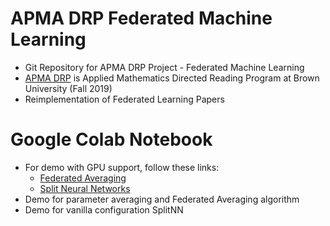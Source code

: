 # APMA DRP Federated Machine Learning
 * Git Repository for APMA DRP Project - Federated Machine Learning
 * [APMA DRP](http://www.dam.brown.edu/drp/index.html) is Applied Mathematics Directed Reading Program at Brown University (Fall 2019)
 * Reimplementation of Federated Learning Papers

# Google Colab Notebook
 * For demo with GPU support, follow these links: 
   - [Federated Averaging](https://colab.research.google.com/drive/1p98m12ID-czEL2WyJSN1YI2tTExz71H3)
   - [Split Neural Networks](https://colab.research.google.com/drive/1GG5HctuRoaQF1Yp6ko3WrJFtCDoQxT5_)
 * Demo for parameter averaging and Federated Averaging algorithm
 * Demo for vanilla configuration SplitNN 
 
